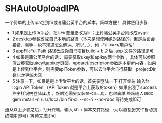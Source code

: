 # SHAutoUploadIPA
一个简单的上传ipa包到fir或者蒲公英平台的脚本，简单方便！
具体使用步骤:
+ 1 如果是上传fir平台，把isFir变量更改为fir；上传蒲公英平台则改成pyger
+ 2 desktop参数改成自己本地的路径（本来是想使用绝对路径的，但是后面会报错，新手一枚不知道怎么解决，所以。。），如 ="/Users/用户名"
+ 3 appFileFullPath 路径改成你自己项目build + b 之后 .app 文件的路径即可
+ 4 如果是蒲公英平台的话： 需要获取ukey和apikey两个参数 ，具体可以参照[蒲公英获取ukey和apikey页面](https://www.pgyer.com/doc/api#uploadApp)，updateDescription参数是本更新内容；如果是上传到fir平台，则需要apiToken参数，可以去fir平台自行获取，projectDir是此次更新内容
+ 5 注意一下，如果是是上传fir平台的话，首先要登陆一下 打开终端 输入fir login API Token （API Token 就是平台上获取的token）如果出现了success等字样说明登陆成功
，然后还需要安装fir-cli工具，也很简单 终端输入sudo gem install -n /usr/local/bin fir-cli --no-ri --no-rdoc 等待完成即可

遵从以上步骤之后，打开终端，输入 sh + 脚本文件路径 （可以直接把文件拖动到终端中即可）等待完成即可

